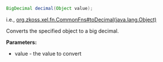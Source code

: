 ```java
BigDecimal decimal(Object value);
```

  
i.e.,
[org.zkoss.xel.fn.CommonFns#toDecimal(java.lang.Object)](https://www.zkoss.org/javadoc/latest/zk/org/zkoss/xel/fn/CommonFns.html#toDecimal(java.lang.Object))

Converts the specified object to a big decimal.

**Parameters:**

- value - the value to convert


